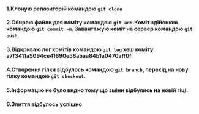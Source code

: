 #### 1.Клоную репозиторій командою `git clone`
#### 2.Обираю файли для коміту командою `git add`.Коміт здійснюю командою `git commit -m`. Завантажую коміт на сервер командою `git push`.
#### 3.Відкриваю лог комітів командою `git log` хеш коміту **a7f3411a5094ce41690e56abaa84b1a0470aff0f**.
#### 4.Створення гілки відбулось командою `git branch`, перехід на нову гілку командою `git checkout`.
#### 5.Інформацію не було видно тому що зміни відбулись на новій гіці.
#### 6.Злиття відбулось успішно